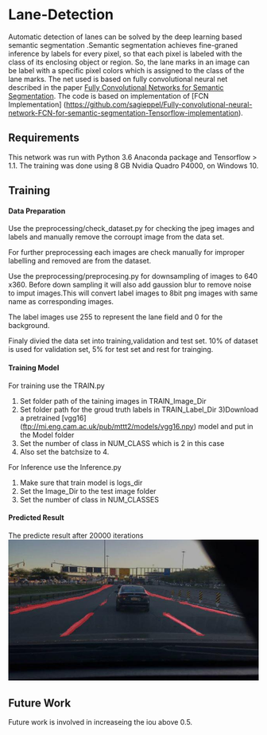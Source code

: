 # Lane-Detection
Automatic detection of lanes can be solved by the deep learning based semantic segmentation .Semantic segmentation achieves fine-graned inference by labels for every pixel, so that each pixel is labeled with the class of its enclosing object or region. So, the lane marks in an image can be label with a specific pixel colors which is assigned to the class of the lane marks. The net used is based on fully convolutional neural net described in the paper [Fully Convolutional Networks for Semantic Segmentation](https://arxiv.org/pdf/1605.06211.pdf). The code is based on implementation of [FCN Implementation] (https://github.com/sagieppel/Fully-convolutional-neural-network-FCN-for-semantic-segmentation-Tensorflow-implementation).


## Requirements
This network was run with Python 3.6  Anaconda package and Tensorflow > 1.1. The training was done using 8 GB Nvidia Quadro P4000, on Windows 10.

## Training
#### Data Preparation
Use the preprocessing/check_dataset.py for checking the jpeg images and labels and manually remove the corroupt image from the data set.

For further preprocessing each images are check manually for improper labelling and removed are from the dataset.

Use the preprocessing/preprocesing.py for downsampling of images to 640 x360. Before down sampling it will also add gaussion blur to remove noise to imput images.This will convert label images to 8bit png images with same name as corresponding images.

The label images use 255 to represent the lane field and 0 for the background.

Finaly divied the data set into training,validation and test set. 10% of dataset is used for validation set, 5% for test set and rest for trainging.

#### Training Model
For training use the TRAIN.py
1) Set folder path of the taining images in TRAIN_Image_Dir
2) Set folder path for the groud truth labels in TRAIN_Label_Dir
3)Download a pretrained [vgg16] (ftp://mi.eng.cam.ac.uk/pub/mttt2/models/vgg16.npy) model and put in the Model folder
4) Set the number of class in NUM_CLASS which is 2 in this case
5) Also set the batchsize to 4.

For Inference use the Inference.py
1) Make sure that train model is logs_dir
2) Set the Image_Dir to the test image folder
3) Set the number of class in NUM_CLASSES

#### Predicted Result
The predicte result after 20000 iterations
![](Result.jpg)

## Future Work
 Future work is involved in increaseing the iou above 0.5.
